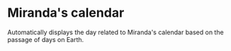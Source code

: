 # Miranda's calendar
 Automatically displays the day related to Miranda's calendar based on the passage of days on Earth.
